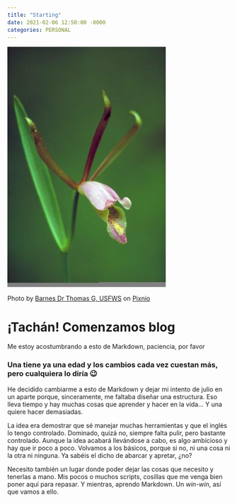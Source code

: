 ```yaml
---
title: "Starting"
date: 2021-02-06 12:50:00 -0000
categories: PERSONAL
---
```

![Orchid bud](/docs/images/PIXNIO-18191-358x544.jpg "Orchid bud")

Photo by <a href="https://pixnio.com/flora-plants/flowers/orchid-flower-pictures/spreding-pogonia-or-rosebud-orchid-cleistes-divaricata-plant-with-pink-and-yellow-blossom">Barnes Dr Thomas G, USFWS</a> on <a href="https://pixnio.com/">Pixnio</a>
# ¡Tachán! Comenzamos blog
Me estoy acostumbrando a esto de Markdown, paciencia, por favor

### Una tiene ya una edad y los cambios cada vez cuestan más, pero cualquiera lo diría 😉

He decidido cambiarme a esto de Markdown y dejar mi intento de julio en un aparte porque, sinceramente, me faltaba diseñar una estructura. Eso lleva tiempo 
y hay muchas cosas que aprender y hacer en la vida... Y una quiere hacer demasiadas. 

La idea era demostrar que sé manejar muchas herramientas y que el inglés lo tengo controlado. Dominado, quizá no, siempre falta pulir, pero bastante controlado.
Aunque la idea acabará llevándose a cabo, es algo ambicioso y hay que ir poco a poco. Volvamos a los básicos, porque si no, ni una cosa ni la otra ni ninguna. Ya sabéis 
el dicho de abarcar y apretar, ¿no?

Necesito también un lugar donde poder dejar las cosas que necesito y tenerlas a mano. Mis pocos o muchos scripts, cosillas que me venga bien poner aquí para repasar. 
Y mientras, aprendo Markdown. Un _win-win_, así que vamos a ello.
